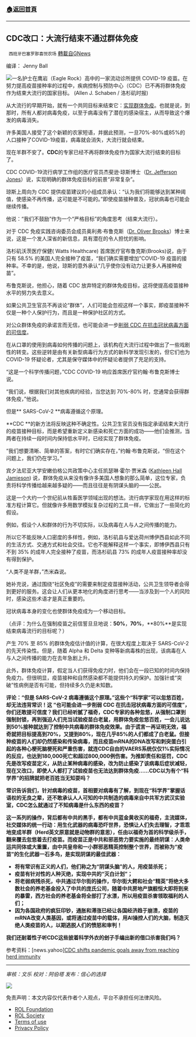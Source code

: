 ###  [:house:返回首頁](https://github.com/ourhimalayas/txt)
---


## CDC改口：大流行结束不通过群体免疫
` 西班牙巴塞罗那喜悦农场` [轉載自GNews](https://gnews.org/zh-hans/1664576/)

编译： Jenny Ball

![](https://assets.gnews.org/wp-content/uploads/2021/11/image0-12-2.jpg)一名护士在鹰岩（Eagle Rock）高中的一家流动诊所提供 COVID-19 疫苗。在努力提高疫苗接种率的过程中，疾病控制与预防中心（CDC）已不再将群体免疫作为结束大流行的国家目标。 (Allen J. Schaben / 洛杉矶时报)

从大流行的早期开始，就有一个共同目标来结束它：[实现群体免疫](https://www.latimes.com/science/story/2020-04-22/what-is-herd-immunity-and-why-it-matters-against-coronavirus)。也就是说，到那时，所有人都对病毒免疫，以至于病毒没有了潜在的感染宿主，从而导致这个爆发的病毒消失。

许多美国人接受了这个新颖的农家短语，并据此预测，一旦70%-80%或85%的人口接种了COVID-19疫苗，病毒就会消失，大流行就会结束。

现在羊群不安了。**CDC**的专家已经不再将群体免疫作为国家大流行结束的目标了。

CDC COVID-19流行病学工作组的医疗官员杰斐逊·琼斯博士（[Dr. Jefferson Jones](https://www.cdc.gov/vaccines/acip/meetings/downloads/slides-2021-11-2-3/03-COVID-Jefferson-508.pdf)）说，实现明确的群体免疫目标的前景“非常复杂”。

琼斯上周向为 CDC 提供疫苗建议的小组成员承认：“认为我们将能够达到某种阈值，使感染不再传播，这可能是不可能的。”即使疫苗接种普及，冠状病毒也可能会继续传播。

他说：“我们不鼓励”作为一个“严格目标”的角度思考（结束大流行）。

对于 CDC 免疫实践咨询委员会成员奥利弗·布鲁克斯（[Dr. Oliver Brooks](https://www.wattshealth.org/executive-team/)）博士来说，这是一个发人深省的新信息，具有潜在的令人担忧的影响。

洛杉矶沃茨医疗保健( Watts Healthcare) 首席医疗官布鲁克斯(Brooks)说，由于只有 58.5% 的美国人完全接种了疫苗，“我们确实需要增加”COVID-19 疫苗的接种率。不幸的是，他说，琼斯的意外承认“几乎使你没有动力让更多人再接种疫苗”。

布鲁克斯说，他担心，随着 CDC 放弃特定的群体免疫目标，这将使提高疫苗接种水平的努力失去意义。

如果公共卫生官员不再谈论“群体”，人们可能会忽视这样一个事实，即疫苗接种不仅是一种个人保护行为，而且是一种保护社区的方式。

对公众群体免疫的承诺言而无信，也可能会进一步[削弱 CDC 在抗击冠状病毒方面的可信度](https://www.annenbergpublicpolicycenter.org/public-trust-in-cdc-fda-and-fauci-holds-steady-survey-shows/)。

在从口罩的使用到病毒如何传播的问题上，该机构在大流行过程中做出了一些戏剧性的转变。这些逆转是由有关新型病毒行为方式的新科学发现引发的，但它们也为 COVID-19 怀疑论者，尤其是保守媒体中的怀疑论者提供了充足的支持。

“这是一个科学传播问题，”CDC COVID-19 响应首席医疗官约翰·布鲁克斯博士说。

“我们说，根据我们对其他疾病的经验，当您达到 70%-80% 时，您通常会获得群体免疫，”他说。

但是** SARS-CoV-2 **病毒遵循这个原理。

**CDC **的新方法将反映这种不确定性。公共卫生官员没有指定承诺结束大流行的疫苗接种目标，而是希望重新定义新感染和死亡方面的成功——他们会推测，当两者在持续一段时间内保持低水平时，已经实现了群体免疫。

“我们想要清晰、简单的答案，有时它们确实存在，”约翰·布鲁克斯说，“但在这个问题上，我们仍在学习。”

宾夕法尼亚大学安嫩伯格公共政策中心主任凯瑟琳·霍尔·贾米森 ([Kathleen Hall Jamieson](https://www.asc.upenn.edu/people/faculty/kathleen-hall-jamieson-phd)) 说，群体免疫从来没有像许多美国人想象的那么简单，这位专家，负责将科学传播给越来越多疑的——而且往往是有阴谋头脑的——公民。

这是一个大约一个世纪前从牲畜医学领域出现的想法。流行病学家现在用这样的标准方程计算它。但就像许多用数学模拟复杂过程的工具一样，它做出了一些简化的假设。

例如，假设个人和群体的行为不切实际，以及病毒在人与人之间传播的能力。

所以它不能反映人口密度的多样性，例如，洛杉矶县与爱达荷州博伊西县如此不同的生活方式、交通方式和社会交往。它也不能解释这样一个事实，即博伊西县只有不到 35% 的成年人完全接种了疫苗，而洛杉矶县 73% 的成年人疫苗接种率却没有得到保护。

“人类不是羊群，”杰米森说。

她补充说，通过围绕“社区免疫”的需要来制定疫苗接种活动，公共卫生领导者会得到更好的服务。这会让人们从更本地化的角度进行思考——当涉及到一个人的风险时，感染这些术语才是真正重要的。

冠状病毒本身的变化也使群体免疫成为一个移动目标。

（点评：为什么在强制疫苗之前信誓旦旦地说：**50%**，**70%**，**80%**是实现结束病毒流行的目标呢？）

产生 70% 至 85% 的群体免疫估计值的计算，在很大程度上取决于 SARS-CoV-2 的先天传染性。但是，随着 Alpha 和 Delta 变种等新病毒株的出现，该病毒在人与人之间传播的能力在去年急剧上升。

此外，群体免疫计算，假定当人们获得免疫力时，他们会在一段已知的时间内保持免疫力。但很明显，疫苗接种和自然感染都不能提供持久的保护。加强针或“突破”性病例是否有可能，但持续多久仍是未知数。

**评论：“但是 SARS-CoV-2 病毒遵循这个原理。”这些个“科学家”可以忽悠百姓， 却无法违背常识！这 “也可能会进一步削弱 CDC 在抗击冠状病毒方面的可信度”，你们还敢提可信度？我们已经听腻了福奇，CDC专家的各种忽悠，从强制口罩到强制封锁，再到强迫人们充当试验疫苗白老鼠，用群体免疫忽悠百姓，一会儿说达到50%接种就达到了控制中共病毒的群体免疫效果。由于谎言一再证明无效，福奇就把目标提高到70%，又提到80%，现在几乎85%的人们都成了白老鼠。但接种疫苗的人们却仍然感染和传染病毒，而且疫苗mRNA的DNA改写和刺突蛋白引起的各种心梗死脑梗死和严重伤害，就连CDC自由的VAERS系统仅仅1%实际情况的反应，也达到180,000死亡和超过800,000例伤害。为推卸责任和惩罚，CDC先是改写疫苗定义，从防止某种病毒的感染，改为防止感染了该病毒后症状减轻，现在又改口，即使人人都打了试验疫苗也无法达到群体免疫……CDC以为有个“科学界”的招牌就把老百姓当无知耍吗？**

**常识告诉我们，针对病毒的疫苗，首相要对病毒有了解，到现在“科学界”掌握话语权的无良之辈，还不敢承认人人可知的中共制造的病毒来自中共军方武汉实验室，CDC怎么就通过了不知病毒是什么东西的疫苗？**

**这一系列的操作，背后都有中共的黑手，都有中共蓝金黄收买的福奇，主流媒体，社交媒体的统一行动：用生化武器的病毒恐吓世界，恐惧让人们失去理智，才乖乖地变成羊群（Herd英文原意就是动物群的意思），任由以福奇为首的科学级杀手，翻来覆去忽悠着去打疫苗。而疫苗正是中共和邪恶势力要实施的最终阴谋：人类命运共同体或大重置，由中共皇帝和一小群邪恶精英控制整个世界，而被称为“疫苗”的生化武器一石多鸟，是实现阴谋的最佳武器：**

- **将有常识有正义的人们，他们称之为“阴谋头脑”的人，用疫苗杀死；**
- **疫苗有针对性的人种灭绝，实现中共的“灭白计划”；**
- **将老弱病残杀死，中共通过华尔街的操作，华尔街大鳄和社会“精英”将绝大多数社会的养老基金投入了中共的庞氏公司，随着中共房地产旗舰恒大即将到来的暴雷，西方社会的养老基金将全部打了水漂，所以用疫苗杀害领取福利的人们；**
- **因为各国政府的疯狂印钞，通胀和滞涨已经让各国经济趋于崩溃，疫苗的mRNA改变人类基因，或将通过疫苗中的载体，用AI操控人们的大脑，制造灭绝人类疫苗的人，以期逃脱人们的愤怒和审判！**


**我们还耐着性子听CDC这些披着科学外衣的刽子手编出新的借口杀害我们吗？**

参考资料：[news.yahoo][CDC shifts pandemic goals away from reaching herd immunity](https://news.yahoo.com/cdc-shifts-pandemic-goals-away-130028307.html)

* * *

*审核：文乐
校对：阿伯塔
发布：信心的选择*

![](https://assets.gnews.org/wp-content/uploads/2021/11/GNEWS_CH..jpeg)

 

免责声明：本文内容仅代表作者个人观点，平台不承担任何法律风险。

- [ROL Foundation](https://rolfoundation.org/)
- [ROL Society](https://rolsociety.org/)
- [Terms of use](https://gnews.org/terms-of-use-3/)
- [Privacy Policy](https://gnews.org/privacy-policy/)
